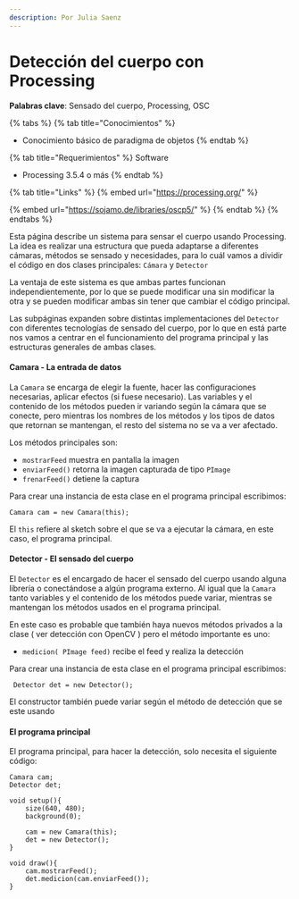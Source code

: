 ```yaml
---
description: Por Julia Saenz
---
```


# Detección del cuerpo con Processing

**Palabras clave**: Sensado del cuerpo, Processing, OSC

{% tabs %}
{% tab title="Conocimientos" %}
* Conocimiento básico de paradigma de objetos
{% endtab %}

{% tab title="Requerimientos" %}
Software

* Processing 3.5.4 o más
{% endtab %}

{% tab title="Links" %}
{% embed url="https://processing.org/" %}

{% embed url="https://sojamo.de/libraries/oscp5/" %}
{% endtab %}
{% endtabs %}

Esta página describe un sistema para sensar el cuerpo usando Processing. La idea es realizar una estructura que pueda adaptarse a diferentes cámaras, métodos se sensado y necesidades, para lo cuál vamos a dividir el código en dos clases principales: `Cámara` y `Detector`&#x20;

La ventaja de este sistema es que ambas partes funcionan independientemente, por lo que se puede modificar una sin modificar la otra y se pueden modificar ambas sin tener que cambiar el código principal.&#x20;

Las subpáginas expanden sobre distintas implementaciones del `Detector` con diferentes tecnologías de sensado del cuerpo, por lo que en está parte nos vamos a centrar en el funcionamiento del programa principal y las estructuras generales de ambas clases.

#### Camara - La entrada de datos

La `Camara` se encarga de elegir la fuente, hacer las configuraciones necesarias, aplicar efectos (si fuese necesario). Las variables y el contenido de los métodos pueden ir variando según la cámara que se conecte, pero mientras los nombres de los métodos y los tipos de datos que retornan se mantengan, el resto del sistema no se va a ver afectado.

Los métodos principales son:

* `mostrarFeed` muestra en pantalla la imagen
* `enviarFeed()` retorna la imagen capturada de tipo `PImage`
* `frenarFeed()` detiene la captura&#x20;

Para crear una instancia de esta clase en el programa principal escribimos:

```processing
Camara cam = new Camara(this);
```

El `this` refiere al sketch sobre el que se va a ejecutar la cámara, en este caso, el programa principal.

#### Detector - El sensado del cuerpo

El `Detector` es el encargado de hacer el sensado del cuerpo usando alguna librería o conectándose a algún programa externo. Al igual que la `Camara` tanto variables y el contenido de los métodos puede variar, mientras se mantengan los métodos usados en el programa principal.

En este caso es probable que también haya nuevos métodos privados a la clase ( ver detección con OpenCV )  pero el método importante es uno:

* `medicion( PImage feed)` recibe el feed y realiza la detección&#x20;

Para crear una instancia de esta clase en el programa principal escribimos:

```processing
 Detector det = new Detector();
```

El constructor también puede variar según el método de detección que se este usando

#### El programa principal

El programa principal, para hacer la detección, solo necesita el siguiente código:

```processing
Camara cam;
Detector det;

void setup(){
    size(640, 480);
    background(0);
    
    cam = new Camara(this);
    det = new Detector();
}

void draw(){
    cam.mostrarFeed();
    det.medicion(cam.enviarFeed());
}

```

